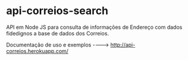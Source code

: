 # api-correios-search
API em Node JS para consulta de informações de Endereço com dados fidedignos a base de dados dos Correios.

Documentação de uso e exemplos ----> http://api-correios.herokuapp.com/
